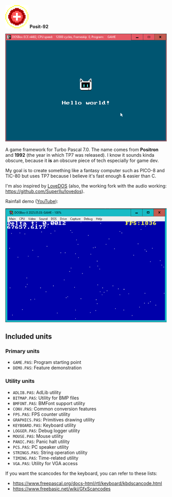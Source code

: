 ![Posit-92](./posit-92_logo.png) **Posit-92**

![preview](./preview.png)

A game framework for Turbo Pascal 7.0. The name comes from **Positron** and **1992** (the year in which TP7 was released). I know it sounds kinda obscure, because it **is** an obscure piece of tech especially for game dev.

My goal is to create something like a fantasy computer such as PICO-8 and TIC-80 but uses TP7 because I believe it's fast enough & easier than C.

I'm also inspired by [LoveDOS](https://github.com/rxi/lovedos) (also, the working fork with the audio working: https://github.com/SuperIlu/lovedos).

Rainfall demo ([YouTube](https://www.youtube.com/watch?v=GJOnGodk5AU)):

![demo preview](./demo_preview.png)


## Included units

### Primary units

- `GAME.PAS`: Program starting point
- `DEMO.PAS`: Feature demonstration

### Utility units

- `ADLIB.PAS`: AdLib utility
- `BITMAP.PAS`: Utility for BMP files
- `BMFONT.PAS`: BMFont support utility
- `CONV.PAS`: Common conversion features
- `FPS.PAS`: FPS counter utility
- `GRAPHICS.PAS`: Primitives drawing utility
- `KEYBOARD.PAS`: Keyboard utility
- `LOGGER.PAS`: Debug logger utility
- `MOUSE.PAS`: Mouse utility
- `PANIC.PAS`: Panic halt utility
- `PCS.PAS`: PC speaker utility
- `STRINGS.PAS`: String operation utility
- `TIMING.PAS`: Time-related utility
- `VGA.PAS`: Utility for VGA access

If you want the scancodes for the keyboard, you can refer to these lists:
- https://www.freepascal.org/docs-html/rtl/keyboard/kbdscancode.html
- https://www.freebasic.net/wiki/GfxScancodes


